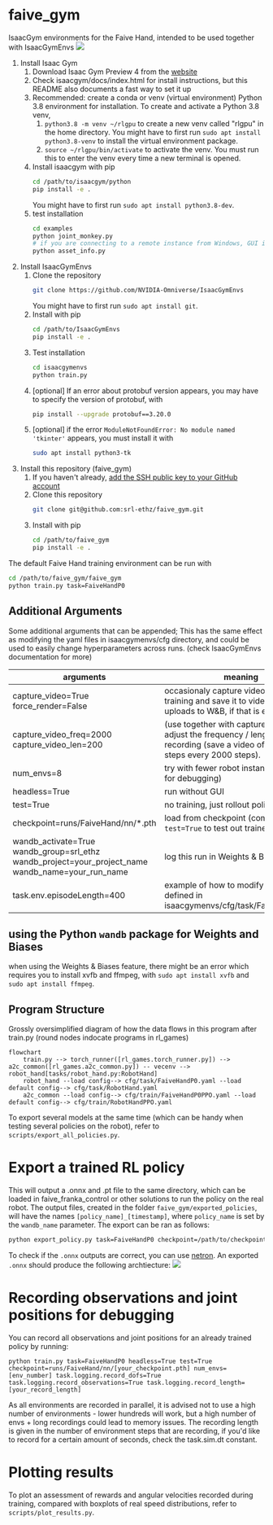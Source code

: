 # faive_gym
IsaacGym environments for the Faive Hand, intended to be used together with IsaacGymEnvs
![](isaacgym_preview.gif)

1. Install Isaac Gym
    1. Download Isaac Gym Preview 4 from the [website](https://developer.nvidia.com/isaac-gym)
	1. Check isaacgym/docs/index.html for install instructions, but this README also documents a fast way to set it up
    1. Recommended: create a conda or venv (virtual environment) Python 3.8 environment for installation. To create and activate a Python 3.8 venv,
	    1. `python3.8 -m venv ~/rlgpu` to create a new venv called "rlgpu" in the home directory. You might have to first run `sudo apt install python3.8-venv` to install the virtual environment package.
		1. `source ~/rlgpu/bin/activate` to activate the venv. You must run this to enter the venv every time a new terminal is opened.
    1. Install isaacgym with pip
	    ```bash
	    cd /path/to/isaacgym/python
	    pip install -e .
	    ```
		You might have to first run `sudo apt install python3.8-dev`.
	1. test installation
	    ```bash
		cd examples
		python joint_monkey.py
		# if you are connecting to a remote instance from Windows, GUI is not available so this command will fail- in which case you could run a non-GUI example program, e.g.
		python asset_info.py
		```
1. Install IsaacGymEnvs
    1. Clone the repository
		```bash
		git clone https://github.com/NVIDIA-Omniverse/IsaacGymEnvs
		```
		You might have to first run `sudo apt install git`.
	1. Install with pip
		```bash
		cd /path/to/IsaacGymEnvs
		pip install -e .
		```
	1. Test installation
		```bash
		cd isaacgymenvs
		python train.py
		```
	1. [optional] If an error about protobuf version appears, you may have to specify the version of protobuf, with
		```bash
		pip install --upgrade protobuf==3.20.0
		```
	1. [optional] if the error `ModuleNotFoundError: No module named 'tkinter'` appears, you must install it with
		```bash
		sudo apt install python3-tk
		```
1. Install this repository (faive_gym)
	1. If you haven't already, [add the SSH public key to your GitHub account](https://docs.github.com/en/authentication/connecting-to-github-with-ssh/adding-a-new-ssh-key-to-your-github-account)
    1. Clone this repository
		```bash
		git clone git@github.com:srl-ethz/faive_gym.git
		```
	1. Install with pip
		```bash
		cd /path/to/faive_gym
		pip install -e .
		```

The default Faive Hand training environment can be run with
```bash
cd /path/to/faive_gym/faive_gym
python train.py task=FaiveHandP0
```
## Additional Arguments
Some additional arguments that can be appended; This has the same effect as modifying the yaml files in isaacgymenvs/cfg directory, and could be used to easily change hyperparameters across runs. (check IsaacGymEnvs documentation for more)

arguments | meaning
--- | --- 
capture_video=True force_render=False | occasionaly capture video while training and save it to videos/ (also uploads to W&B, if that is enabled)
capture_video_freq=2000 capture_video_len=200 | (use together with capture_video=True) adjust the frequency / length of recording (save a video of length 200 steps every 2000 steps).
num_envs=8 | try with fewer robot instances (useful for debugging)
headless=True | run without GUI
test=True | no training, just rollout policy
checkpoint=runs/FaiveHand/nn/*.pth | load from checkpoint (combine with `test=True` to test out trained policy)
wandb_activate=True wandb_group=srl_ethz wandb_project=your_project_name wandb_name=your_run_name | log this run in Weights & Biases
task.env.episodeLength=400 | example of how to modify the values defined in isaacgymenvs/cfg/task/FaiveHand.yaml

## using the Python `wandb` package for Weights and Biases
when using the Weights & Biases feature, there might be an error which requires you to install xvfb and ffmpeg, with `sudo apt install xvfb` and `sudo apt install ffmpeg`.

## Program Structure
Grossly oversimplified diagram of how the data flows in this program after train.py (round nodes indocate programs in rl_games)

```mermaid
flowchart
    train.py --> torch_runner([rl_games.torch_runner.py]) --> a2c_common([rl_games.a2c_common.py]) -- vecenv --> robot_hand[tasks/robot_hand.py:RobotHand]
    robot_hand --load config--> cfg/task/FaiveHandP0.yaml --load default config--> cfg/task/RobotHand.yaml
	a2c_common --load config--> cfg/train/FaiveHandP0PPO.yaml --load default config--> cfg/train/RobotHandPPO.yaml
```

To export several models at the same time (which can be handy when testing several policies on the robot), refer to `scripts/export_all_policies.py`.
# Export a trained RL policy
This will output a .onnx and .pt file to the same directory, which can be loaded in faive_franka_control or other solutions to run the policy on the real robot.
The output files, created in the folder `faive_gym/exported_policies`, will have the names `[policy_name]_[timestamp]`, where `policy_name` is set by the `wandb_name`
parameter. The export can be ran as follows:
```bash
python export_policy.py task=FaiveHandP0 checkpoint=/path/to/checkpoint/FaiveHand.pth wandb_name=policy_name
```
To check if the `.onnx` outputs are correct, you can use [netron](https://netron.app/). An exported `.onnx` should produce the following archtiecture:
![](onnx_export_sample.png)


# Recording observations and joint positions for debugging
You can record all observations and joint positions for an already trained policy by running:
```
python train.py task=FaiveHandP0 headless=True test=True checkpoint=runs/FaiveHand/nn/[your_checkpoint.pth] num_envs=[env_number] task.logging.record_dofs=True task.logging.record_observations=True task.logging.record_length=[your_record_length]
```
As all environments are recorded in parallel, it is advised not to use a high number of environments - lower hundreds will work, but a high number of envs + long recordings could lead to memory issues.
The recording length is given in the number of environment steps that are recording, if you'd like to record for a certain amount of seconds, check the task.sim.dt constant.

# Plotting results
To plot an assessment of rewards and angular velocities recorded during training, compared with boxplots of real speed distributions, refer to `scripts/plot_results.py`. 